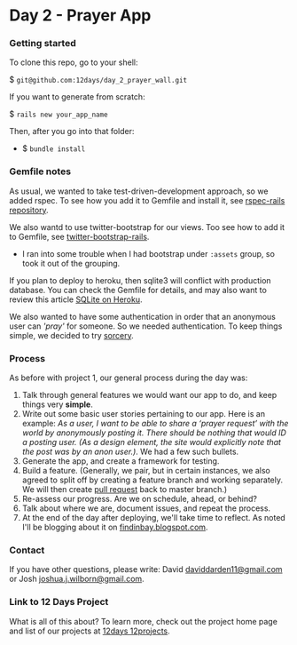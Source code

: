 Day 2 - Prayer App
==================

### Getting started
To clone this repo, go to your shell:

$ `git@github.com:12days/day_2_prayer_wall.git`

If you want to generate from scratch:

$ `rails new your_app_name`

Then, after you go into that folder:
* $ `bundle install`

### Gemfile notes

As usual, we wanted to take test-driven-development approach, so we added rspec. To see how you add it to Gemfile and install it, see [rspec-rails repository](https://github.com/rspec/rspec-rails).

We also wantd to use twitter-bootstrap for our views. Too see how to add it to Gemfile, see [twitter-bootstrap-rails](https://github.com/seyhunak/twitter-bootstrap-rails).

* I ran into some trouble when I had bootstrap under `:assets` group, so took it out of the grouping.

If you plan to deploy to heroku, then sqlite3 will conflict with production database. You can check the Gemfile for details, and may also want to review this article [SQLite on Heroku](https://devcenter.heroku.com/articles/sqlite3).

We also wanted to have some authentication in order that an anonymous user can _'pray'_ for someone. So we needed authentication. To keep things simple, we decided to try [sorcery](https://github.com/NoamB/sorcery).

### Process

As before with project 1, our general process during the day was:

1. Talk through general features we would want our app to do, and keep things very __simple__.
2. Write out some basic user stories pertaining to our app. Here is an example: _As a user, I want to be able to share a ‘prayer request’ with the world by anonymously posting it. There should be nothing that would ID a posting user. (As a design element, the site would explicitly note that the post was by an anon user.)_. We had a few such bullets.
3. Generate the app, and create a framework for testing.
4. Build a feature. (Generally, we pair, but in certain instances, we also agreed to split off by creating a feature branch and working separately. We will then create [pull request](https://help.github.com/articles/using-pull-requests) back to master branch.)
5. Re-assess our progress. Are we on schedule, ahead, or behind?
6. Talk about where we are, document issues, and repeat the process.
7. At the end of the day after deploying, we'll take time to reflect. As noted I'll be blogging about it on [findinbay.blogspot.com](findinbay.blogspot.com).

### Contact ###
If you have other questions, please write: David <daviddarden11@gmail.com> or Josh <joshua.j.wilborn@gmail.com>.

### Link to 12 Days Project
What is all of this about? To learn more, check out the project home page and list of our projects at [12days 12projects](http://12days.github.io/).
